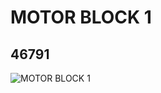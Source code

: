# MOTOR BLOCK 1
## 46791
![MOTOR BLOCK 1](https://lc-www-live-s.legocdn.com/media/bricks/5/2/4224151.jpg)